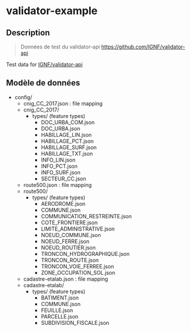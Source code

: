 # validator-example

## Description

> Données de test du validator-api https://github.com/IGNF/validator-api

Test data for [IGNF/validator-api](https://github.com/IGNF/validator-api)

## Modèle de données

- config/
  - cnig_CC_2017.json : file mapping
  - cnig_CC_2017/
    - types/ (feature types)
      - DOC_URBA_COM.json
      - DOC_URBA.json
      - HABILLAGE_LIN.json
      - HABILLAGE_PCT.json
      - HABILLAGE_SURF.json
      - HABILLAGE_TXT.json
      - INFO_LIN.json
      - INFO_PCT.json
      - INFO_SURF.json
      - SECTEUR_CC.json
  - route500.json : file mapping
  - route500/
    - types/ (feature types)
      - AERODROME.json
      - COMMUNE.json
      - COMMUNICATION_RESTREINTE.json
      - COTE_FRONTIERE.json
      - LIMITE_ADMINISTRATIVE.json
      - NOEUD_COMMUNE.json
      - NOEUD_FERRE.json
      - NOEUD_ROUTIER.json
      - TRONCON_HYDROGRAPHIQUE.json
      - TRONCON_ROUTE.json
      - TRONCON_VOIE_FERREE.json
      - ZONE_OCCUPATION_SOL.json
  - cadastre-etalab.json : file mapping
  - cadastre-etalab/
    - types/ (feature types)
      - BATIMENT.json
      - COMMUNE.json
      - FEUILLE.json
      - PARCELLE.json
      - SUBDIVISION_FISCALE.json
